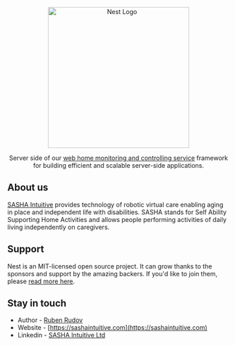 <p align="center">
  <a href="http://nestjs.com/" target="blank"><img src="https://img1.wsimg.com/isteam/ip/95002212-4611-42c4-92bf-b72332290bb0/sasha%20logo.png/:/rs=h:75,cg:true,m/qt=q:100/ll" width="320" alt="Nest Logo" /></a>
</p>

[circleci-image]: https://img.shields.io/circleci/build/github/nestjs/nest/master?token=abc123def456
[circleci-url]: https://circleci.com/gh/nestjs/nest

<p align="center">Server side of our <a href="https://sashaintuitive.com/independence" target="_blank">web home monitoring and controlling service</a> framework for building efficient and scalable server-side applications.</p>

## About us

[SASHA Intuitive](https://github.com/nestjs/nest) provides technology of robotic virtual care enabling aging in place and independent life with disabilities. SASHA stands for Self Ability Supporting Home Activities and allows people performing activities of daily living independently on caregivers.

## Support

Nest is an MIT-licensed open source project. It can grow thanks to the sponsors and support by the amazing backers. If you'd like to join them, please [read more here](https://docs.nestjs.com/support).

## Stay in touch

- Author - [Ruben Rudov](https://github.com/rubenrudov)
- Website - [https://sashaintuitive.com](https://sashaintuitive.com)
- Linkedin - [SASHA Intuitive Ltd](https://www.linkedin.com/company/sasha-intuitive-ltd/)
